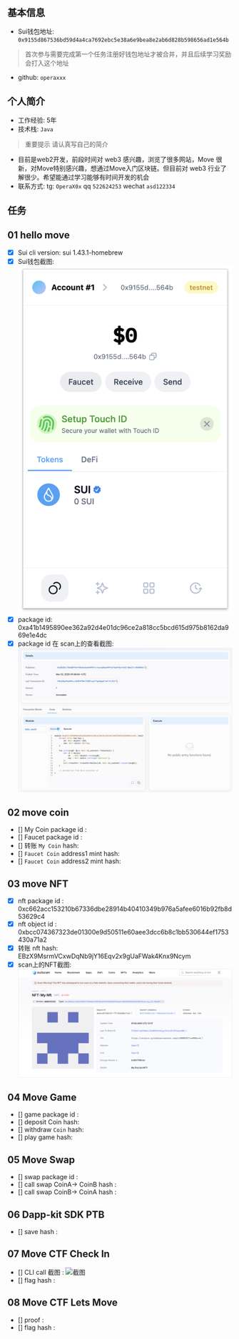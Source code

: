 ## 基本信息

- Sui钱包地址: `0x9155d867536bd59d4a4ca7692ebc5e38a6e9bea8e2ab6d828b598656ad1e564b`

> 首次参与需要完成第一个任务注册好钱包地址才被合并，并且后续学习奖励会打入这个地址

- github: `operaxxx`

## 个人简介

- 工作经验: 5年
- 技术栈: `Java`

> 重要提示 请认真写自己的简介

- 目前是web2开发，前段时间对 web3 感兴趣，浏览了很多网站，Move 很新，对Move特别感兴趣，想通过Move入门区块链。但目前对 web3 行业了解很少。希望能通过学习能够有时间开发的机会
- 联系方式: tg: `OperaX0x` qq `522624253` wechat `asd122334`

## 任务

## 01 hello move

- [X]  Sui cli version: sui 1.43.1-homebrew
- [X]  Sui钱包截图: ![Sui 钱包](./code/task1/images/wallet.png)
- [X]  package id: 0xa41b1495890ee362a92d4e01dc96ce2a818cc5bcd615d975b8162da969e1e4dc
- [X]  package id 在 scan上的查看截图:![scan](./code/task1/images/package.png)

## 02 move coin

- [] My Coin package id :
- [] Faucet package id :
- [] 转账 `My Coin` hash:
- [] `Faucet Coin` address1 mint hash:
- [] `Faucet Coin` address2 mint hash:

## 03 move NFT

- [X]  nft package id : 0xc662acc153210b67336dbe28914b40410349b976a5afee6016b92fb8d53629c4
- [X]  nft object id : 0xbcc074367323de01300e9d50511e60aee3dcc6b8c1bb530644ef1753430a71a2
- [X]  转账 nft  hash: EBzX9MsrmVCxwDqNb9jY16Eqv2x9gUaFWak4Knx9Ncym
- [X]  scan上的NFT截图: ![1741351943194](code/task3/images/1741351943194.png)

## 04 Move Game

- [] game package id :
- [] deposit Coin hash:
- [] withdraw `Coin` hash:
- [] play game hash:

## 05 Move Swap

- [] swap package id :
- [] call swap CoinA-> CoinB  hash :
- [] call swap CoinB-> CoinA  hash :

## 06 Dapp-kit SDK PTB

- [] save hash :

## 07 Move CTF Check In

- [] CLI call 截图 : ![截图](./images/你的图片地址)
- [] flag hash :

## 08 Move CTF Lets Move

- [] proof :
- [] flag hash :
